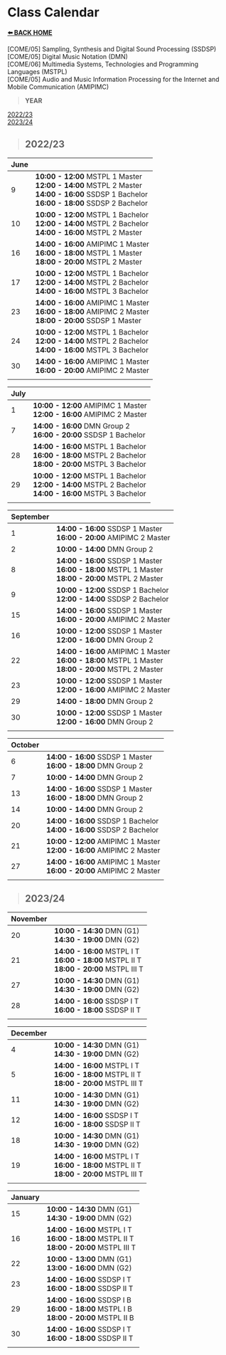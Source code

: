 # **Class Calendar**  

[**⬅️ BACK HOME**](/README.md)

[COME/05] Sampling, Synthesis and Digital Sound Processing (SSDSP)  
[COME/05] Digital Music Notation (DMN)  
[COME/06] Multimedia Systems, Technologies and Programming Languages (MSTPL)  
[COME/05] Audio and Music Information Processing for the Internet and Mobile Communication (AMIPIMC)  

> **YEAR**  

[2022/23](#202223)  
[2023/24](#202324)

> ## **2022/23**  

|June||
|:---|:---|
|9 |**10:00 - 12:00** MSTPL 1 Master<br>**12:00 - 14:00** MSTPL 2 Master<br>**14:00 - 16:00** SSDSP 1 Bachelor<br>**16:00 - 18:00** SSDSP 2 Bachelor|
|10 |**10:00 - 12:00** MSTPL 1 Bachelor<br>**12:00 - 14:00** MSTPL 2 Bachelor<br>**14:00 - 16:00** MSTPL 2 Master|
|16|**14:00 - 16:00** AMIPIMC 1 Master<br>**16:00 - 18:00** MSTPL 1 Master<br>**18:00 - 20:00** MSTPL 2 Master|
|17|**10:00 - 12:00** MSTPL 1 Bachelor<br>**12:00 - 14:00** MSTPL 2 Bachelor<br>**14:00 - 16:00** MSTPL 3 Bachelor|
|23|**14:00 - 16:00** AMIPIMC 1 Master<br>**16:00 - 18:00** AMIPIMC 2 Master<br>**18:00 - 20:00** SSDSP 1 Master|
|24|**10:00 - 12:00** MSTPL 1 Bachelor<br>**12:00 - 14:00** MSTPL 2 Bachelor<br>**14:00 - 16:00** MSTPL 3 Bachelor|
|30|**14:00 - 16:00** AMIPIMC 1 Master<br>**16:00 - 20:00** AMIPIMC 2 Master|
|||

|July||
|:---|:---|
|1 |**10:00 - 12:00** AMIPIMC 1 Master<br>**12:00 - 16:00** AMIPIMC 2 Master|
|7 |**14:00 - 16:00** DMN Group 2<br>**16:00 - 20:00** SSDSP 1 Bachelor|
|28|**14:00 - 16:00** MSTPL 1 Bachelor<br>**16:00 - 18:00** MSTPL 2 Bachelor<br>**18:00 - 20:00** MSTPL 3 Bachelor|
|29|**10:00 - 12:00** MSTPL 1 Bachelor<br>**12:00 - 14:00** MSTPL 2 Bachelor<br>**14:00 - 16:00** MSTPL 3 Bachelor|
|||

|September||
|:---|:---|
|1|**14:00 - 16:00** SSDSP 1 Master<br>**16:00 - 20:00** AMIPIMC 2 Master|
|2|**10:00 - 14:00** DMN Group 2|
|8|**14:00 - 16:00** SSDSP 1 Master<br>**16:00 - 18:00** MSTPL 1 Master<br>**18:00 - 20:00** MSTPL 2 Master|
|9|**10:00 - 12:00** SSDSP 1 Bachelor<br>**12:00 - 14:00** SSDSP 2 Bachelor|
|15|**14:00 - 16:00** SSDSP 1 Master<br>**16:00 - 20:00** AMIPIMC 2 Master|
|16|**10:00 - 12:00** SSDSP 1 Master<br>**12:00 - 16:00** DMN Group 2|
|22|**14:00 - 16:00** AMIPIMC 1 Master<br>**16:00 - 18:00** MSTPL 1 Master<br>**18:00 - 20:00** MSTPL 2 Master|
|23|**10:00 - 12:00** SSDSP 1 Master<br>**12:00 - 16:00** AMIPIMC 2 Master|
|29|**14:00 - 18:00** DMN Group 2|
|30|**10:00 - 12:00** SSDSP 1 Master<br>**12:00 - 16:00** DMN Group 2|
|||

|October||
|:---|:---|
|6|**14:00 - 16:00** SSDSP 1 Master<br>**16:00 - 18:00** DMN Group 2|
|7|**10:00 - 14:00** DMN Group 2|
|13|**14:00 - 16:00** SSDSP 1 Master<br>**16:00 - 18:00** DMN Group 2|
|14|**10:00 - 14:00** DMN Group 2|
|20|**14:00 - 16:00** SSDSP 1 Bachelor<br>**14:00 - 16:00** SSDSP 2 Bachelor|
|21|**10:00 - 12:00** AMIPIMC 1 Master<br>**12:00 - 16:00** AMIPIMC 2 Master|
|27|**14:00 - 16:00** AMIPIMC 1 Master<br>**16:00 - 20:00** AMIPIMC 2 Master|
|||  

> ## **2023/24**  

|November||
|:---|:---|
|20|**10:00 - 14:30** DMN (G1)<br>**14:30 - 19:00** DMN (G2)|
|21|**14:00 - 16:00** MSTPL I T<br>**16:00 - 18:00** MSTPL II T<br>**18:00 - 20:00** MSTPL III T|
|27|**10:00 - 14:30** DMN (G1)<br>**14:30 - 19:00** DMN (G2)|
|28|**14:00 - 16:00** SSDSP I T<br>**16:00 - 18:00** SSDSP II T|
|||

|December||
|:---|:---|
|4|**10:00 - 14:30** DMN (G1)<br>**14:30 - 19:00** DMN (G2)|
|5|**14:00 - 16:00** MSTPL I T<br>**16:00 - 18:00** MSTPL II T<br>**18:00 - 20:00** MSTPL III T|
|11|**10:00 - 14:30** DMN (G1)<br>**14:30 - 19:00** DMN (G2)|
|12|**14:00 - 16:00** SSDSP I T<br>**16:00 - 18:00** SSDSP II T|
|18|**10:00 - 14:30** DMN (G1)<br>**14:30 - 19:00** DMN (G2)|
|19|**14:00 - 16:00** MSTPL I T<br>**16:00 - 18:00** MSTPL II T<br>**18:00 - 20:00** MSTPL III T|
|||

|January||
|:---|:---|
|15|**10:00 - 14:30** DMN (G1)<br>**14:30 - 19:00** DMN (G2)|
|16|**14:00 - 16:00** MSTPL I T<br>**16:00 - 18:00** MSTPL II T<br>**18:00 - 20:00** MSTPL III T|
|22|**10:00 - 13:00** DMN (G1)<br>**13:00 - 16:00** DMN (G2)|
|23|**14:00 - 16:00** SSDSP I T<br>**16:00 - 18:00** SSDSP II T|
|29|**14:00 - 16:00** SSDSP I B<br>**16:00 - 18:00** MSTPL I B<br>**18:00 - 20:00** MSTPL II B|
|30|**14:00 - 16:00** SSDSP I T<br>**16:00 - 18:00** SSDSP II T|
|||
